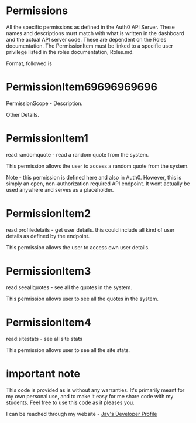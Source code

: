 # Permissions

All the specific permissions as defined in the Auth0 API Server. These names and descriptions must match with what is written in the dashboard and the actual API server code. These are dependent on the Roles documentation. The PermissionItem must be linked to a specific user privilege listed in the roles documentation, Roles.md.

Format, followed is 

# PermissionItem69696969696

PermissionScope - Description.

Other Details.

# PermissionItem1

read:randomquote - read a random quote from the system.

This permission allows the user to access a random quote from the system. 

Note - this permission is defined here and also in Auth0. However, this is simply an open, non-authorization required API endpoint. It wont actually be used anywhere and serves as a placeholder.

# PermissionItem2

read:profiledetails - get user details. this could include all kind of user details as defined by the endpoint.

This permission allows the user to access own user details. 

# PermissionItem3

read:seeallquotes - see all the quotes in the system.

This permission allows user to see all the quotes in the system.

# PermissionItem4

read:sitestats - see all site stats

This permission allows user to see all the site stats. 

# important note 

This code is provided as is without any warranties. It's primarily meant for my own personal use, and to make it easy for me share code with my students. Feel free to use this code as it pleases you.

I can be reached through my website - [Jay's Developer Profile](https://jay-study-nildana.github.io/developerprofile)